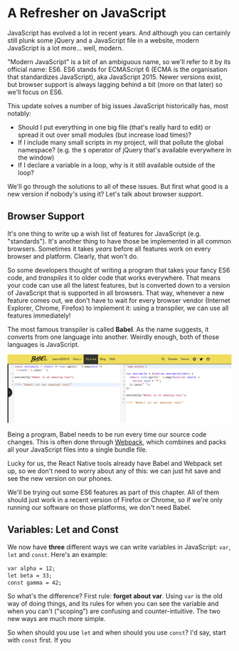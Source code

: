 # A Refresher on JavaScript

JavaScript has evolved a lot in recent years. And although you can certainly still plunk some jQuery and a JavaScript file in a website, modern JavaScript is a lot more... well, modern.

"Modern JavaScript" is a bit of an ambiguous name, so we'll refer to it by its official name: ES6. ES6 stands for ECMAScript 6 \(ECMA is the organisation that standardizes JavaScript\), aka JavaScript 2015. Newer versions exist, but browser support is always lagging behind a bit \(more on that later\) so we'll focus on ES6.

This update solves a number of big issues JavaScript historically has, most notably:

* Should I put everything in one big file \(that's really hard to edit\) or spread it out over small modules \(but increase load times\)?
* If I include many small scripts in my project, will that pollute the global namespace? \(e.g. the `$` operator of jQuery that's available everywhere in the window\)
* If I declare a variable in a loop, why is it still available outside of the loop?

We'll go through the solutions to all of these issues. But first what good is a new version if nobody's using it? Let's talk about browser support.

## Browser Support

It's one thing to write up a wish list of features for JavaScript \(e.g. "standards"\). It's another thing to have those be implemented in all common browsers. Sometimes it takes _years_ before all features work on every browser and platform. Clearly, that won't do.

So some developers thought of writing a program that takes your fancy ES6 code, and _transpiles_ it to older code that works everywhere. That means your code can use all the latest features, but is converted down to a version of JavaScript that is supported in all browsers. That way, whenever a new feature comes out, we don't have to wait for every browser vendor \(Internet Explorer, Chrome, Firefox\) to implement it: using a transpiler, we can use all features immediately!

The most famous transpiler is called **Babel**. As the name suggests, it converts from one language into another. Weirdly enough, both of those languages is JavaScript.

![A screenshot of the Babel interactive sandbox](/assets/babel-repl-screenshot.png)

Being a program, Babel needs to be run every time our source code changes. This is often done through [Webpack](https://webpack.js.org/), which combines and packs all your JavaScript files into a single bundle file.

Lucky for us, the React Native tools already have Babel and Webpack set up, so we don't need to worry about any of this: we can just hit save and see the new version on our phones.

We'll be trying out some ES6 features as part of this chapter. All of them should just work in a recent version of Firefox or Chrome, so if we're only running our software on those platforms, we don't need Babel.

## Variables: Let and Const

We now have **three** different ways we can write variables in JavaScript: `var`, `let` and `const`. Here's an example:

```
var alpha = 12;
let beta = 33;
const gamma = 42;
```

So what's the difference? First rule: **forget about var**. Using `var` is the old way of doing things, and its rules for when you can see the variable and when you can't ("scoping") are confusing and counter-intuitive. The two new ways are much more simple.




So when should you use `let` and when should you use `const`? I'd say, start with `const` first. If you 

